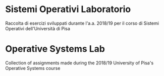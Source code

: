 # Sistemi Operativi Laboratorio
Raccolta di esercizi sviluppati durante l'a.a. 2018/19 per il corso di Sistemi Operativi dell'Università di Pisa

# Operative Systems Lab
Collection of assignments made during the 2018/19  University of Pisa's Operative Systems course

